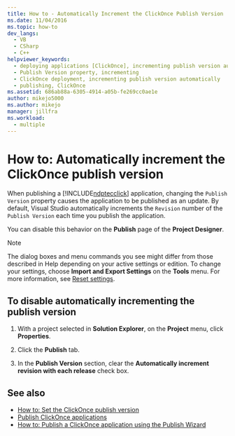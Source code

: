 ```yaml
---
title: How to - Automatically Increment the ClickOnce Publish Version | Microsoft Docs
ms.date: 11/04/2016
ms.topic: how-to
dev_langs: 
  - VB
  - CSharp
  - C++
helpviewer_keywords: 
  - deploying applications [ClickOnce], incrementing publish version automatically
  - Publish Version property, incrementing
  - ClickOnce deployment, incrementing publish version automatically
  - publishing, ClickOnce
ms.assetid: 686ab88a-6305-4914-a05b-fe269cc0ae1e
author: mikejo5000
ms.author: mikejo
manager: jillfra
ms.workload: 
  - multiple
---
```

# How to: Automatically increment the ClickOnce publish version

When publishing a [!INCLUDE[ndptecclick](../deployment/includes/ndptecclick_md.md)] application, changing the `Publish Version` property causes the application to be published as an update. By default, Visual Studio automatically increments the `Revision` number of the `Publish Version` each time you publish the application.

You can disable this behavior on the **Publish** page of the **Project Designer**.

> [!NOTE]
> The dialog boxes and menu commands you see might differ from those described in Help depending on your active settings or edition. To change your settings, choose **Import and Export Settings** on the **Tools** menu. For more information, see [Reset settings](../ide/environment-settings.md#reset-settings).

## To disable automatically incrementing the publish version

1. With a project selected in **Solution Explorer**, on the **Project** menu, click **Properties**.

2. Click the **Publish** tab.

3. In the **Publish Version** section, clear the **Automatically increment revision with each release** check box.

## See also

- [How to: Set the ClickOnce publish version](../deployment/how-to-set-the-clickonce-publish-version.md)
- [Publish ClickOnce applications](../deployment/publishing-clickonce-applications.md)
- [How to: Publish a ClickOnce application using the Publish Wizard](../deployment/how-to-publish-a-clickonce-application-using-the-publish-wizard.md)